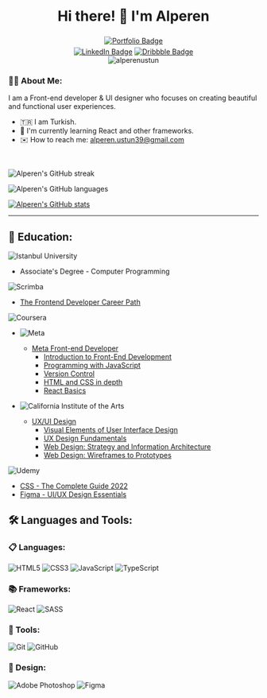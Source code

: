 <div id="header" align="center">
    <h1>Hi there! 👋 I'm Alperen</h1>
</div>
<div id="badges" align="center">
    <a href="https://www.alperenustun.dev">
        <img src="https://img.shields.io/badge/www.alperenustun.dev-55A4A7?style=for-the-badge" alt="Portfolio Badge" style="margin: 5px"/></a><br> 
    <a href="https://www.linkedin.com/in/alperenustun/">
        <img src="https://img.shields.io/badge/LinkedIn-blue?style=for-the-badge&logo=linkedin&logoColor=white" alt="LinkedIn Badge"/></a>
    <a href="https://www.instagram.com/alperen.ustunn/">
    <a href="https://dribbble.com/alperenustun">
        <img src="https://img.shields.io/badge/dribbble-palevioletred?style=for-the-badge&logo=dribbble&logoColor=white" alt="Dribbble Badge"/></a>
    <br>
    <img src="https://komarev.com/ghpvc/?username=alperenustun&label=Profile%20views&color=0e75b6&style=flat" alt="alperenustun" />
</div>

### :man_technologist: About Me:

I am a Front-end developer & UI designer who focuses on creating beautiful and functional user experiences.

- :tr: I am Turkish.
- :seedling: I'm currently learning React and other frameworks.
- :envelope: How to reach me: <alperen.ustun39@gmail.com>

<br>

![Alperen's GitHub streak](https://github-readme-streak-stats.herokuapp.com/?user=alperenustun&&theme=tokyonight)

![Alperen's GitHub languages](https://github-readme-stats.vercel.app/api/top-langs?username=alperenustun&show_icons=true&locale=en&layout=compact&theme=tokyonight)

[![Alperen's GitHub stats](https://github-readme-stats.vercel.app/api?username=alperenustun&show_icons=true&count_private=true&theme=tokyonight)](https://github.com/anuraghazra/github-readme-stats)

---

## :book: Education:

![Istanbul University](https://img.shields.io/badge/Istanbul%20University-FFF0E5?style=for-the-badge&logo=university&logoColor=1F243A)
- Associate's Degree - Computer Programming

![Scrimba](https://img.shields.io/badge/scrimba-2B283A?style=for-the-badge&logo=scrimba&logoColor=white)
- [The Frontend Developer Career Path](https://scrimba.com/learn/frontend)

![Coursera](https://img.shields.io/badge/Coursera-%230056D2.svg?style=for-the-badge&logo=Coursera&logoColor=white)
<br>
- ![Meta](https://img.shields.io/badge/Meta-%230466e0?style=for-the-badge&logo=meta&logoColor=white)
  - [Meta Front-end Developer](https://www.coursera.org/professional-certificates/meta-front-end-developer)
    - [Introduction to Front-End Development](https://www.coursera.org/account/accomplishments/certificate/48E3F5UWXUU6)
    - [Programming with JavaScript](https://www.coursera.org/account/accomplishments/certificate/HQ5FZNPJDHTP)
    - [Version Control](https://www.coursera.org/account/accomplishments/certificate/K9NHZM394XZJ)
    - [HTML and CSS in depth](https://www.coursera.org/account/accomplishments/certificate/TAX89YLC6BXL)
    - [React Basics](https://www.coursera.org/account/accomplishments/certificate/D62NEHC69WKH)
    
- ![California Institute of the Arts](https://img.shields.io/badge/California%20Instute%20of%20the%20Arts-%2300a0c8.svg?style=for-the-badge&logo=calarts&logoColor=white)
  - [UX/UI Design](https://www.coursera.org/account/accomplishments/specialization/certificate/JNACMBLAJSS9)
    - [Visual Elements of User Interface Design](https://www.coursera.org/account/accomplishments/certificate/ND7B4KRRAPHM)
    - [UX Design Fundamentals](https://www.coursera.org/account/accomplishments/certificate/ZGE822YEHUCP)
    - [Web Design: Strategy and Information Architecture](https://www.coursera.org/account/accomplishments/certificate/96QS7XP89CVS)
    - [Web Design: Wireframes to Prototypes](https://www.coursera.org/account/accomplishments/certificate/E8SU88VSTHQ3)
 
![Udemy](https://img.shields.io/badge/Udemy-A435F0?style=for-the-badge&logo=Udemy&logoColor=white)
 - [CSS - The Complete Guide 2022](https://www.udemy.com/certificate/UC-266d9808-ddd7-440a-85a7-381bb5e2792e/) 
 - [Figma - UI/UX Design Essentials](https://www.udemy.com/certificate/UC-36614458-a607-4655-8cbe-604eae1a52cd/)

## :hammer_and_wrench: Languages and Tools:

### :clipboard: Languages:

![HTML5](https://img.shields.io/badge/html5-%23E34F26.svg?style=for-the-badge&logo=html5&logoColor=white)
![CSS3](https://img.shields.io/badge/css3-%231572B6.svg?style=for-the-badge&logo=css3&logoColor=white)
![JavaScript](https://img.shields.io/badge/javascript-%23323330.svg?style=for-the-badge&logo=javascript&logoColor=%23F7DF1E)
![TypeScript](https://img.shields.io/badge/typescript-%23DFF1FF.svg?style=for-the-badge&logo=typescript&logoColor=%232d79c7)


### :books: Frameworks:

![React](https://img.shields.io/badge/react-%2320232a.svg?style=for-the-badge&logo=react&logoColor=%2361DAFB)
![SASS](https://img.shields.io/badge/SASS-hotpink.svg?style=for-the-badge&logo=SASS&logoColor=white)


### :hammer: Tools:

![Git](https://img.shields.io/badge/git-%23F05033.svg?style=for-the-badge&logo=git&logoColor=white)
![GitHub](https://img.shields.io/badge/github-%23121011.svg?style=for-the-badge&logo=github&logoColor=white)


### :art: Design:

![Adobe Photoshop](https://img.shields.io/badge/adobe%20photoshop-%2331A8FF.svg?style=for-the-badge&logo=adobe%20photoshop&logoColor=white)
![Figma](https://img.shields.io/badge/figma-%23F24E1E.svg?style=for-the-badge&logo=figma&logoColor=white)

